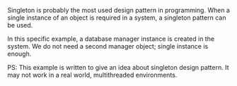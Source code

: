 Singleton is probably the most used design pattern in programming. When a single instance of an object is required in a system, a singleton pattern can be used. 

In this specific example, a database manager instance is created in the system. We do not need a second manager object; single instance is enough.

PS: This example is written to give an idea about singleton design pattern. It may not work in a real world, multithreaded environments.
